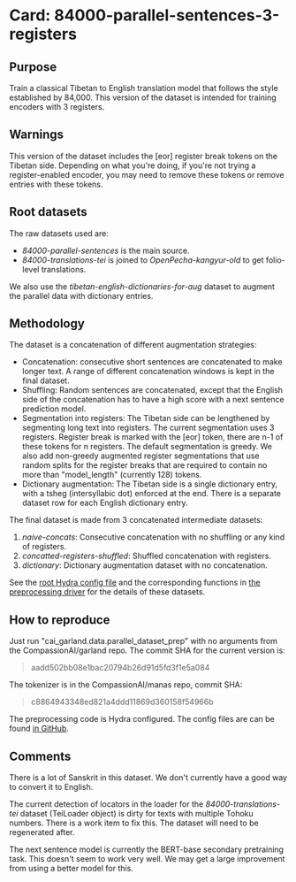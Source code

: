 # Card: 84000-parallel-sentences-3-registers

## Purpose

Train a classical Tibetan to English translation model that follows the style established by 84,000. This version of the dataset is intended for training encoders with 3 registers.

## Warnings

This version of the dataset includes the [eor] register break tokens on the Tibetan side. Depending on what you're doing, if you're not trying a register-enabled encoder, you may need to remove these tokens or remove entries with these tokens.

## Root datasets

The raw datasets used are:

- _84000-parallel-sentences_ is the main source.
- _84000-translations-tei_ is joined to _OpenPecha-kangyur-old_ to get folio-level translations.

We also use the _tibetan-english-dictionaries-for-aug_ dataset to augment the parallel data with dictionary entries.

## Methodology

The dataset is a concatenation of different augmentation strategies:

- Concatenation: consecutive short sentences are concatenated to make longer text. A range of different concatenation windows is kept in the final dataset.
- Shuffling: Random sentences are concatenated, except that the English side of the concatenation has to have a high score with a next sentence prediction model.
- Segmentation into registers: The Tibetan side can be lengthened by segmenting long text into registers. The current segmentation uses 3 registers. Register break is marked with the [eor] token, there are n-1 of these tokens for n registers. The default segmentation is greedy. We also add non-greedy augmented register segmentations that use random splits for the register breaks that are required to contain no more than "model_length" (currently 128) tokens.
- Dictionary augmentation: The Tibetan side is a single dictionary entry, with a tsheg (intersyllabic dot) enforced at the end. There is a separate dataset row for each English dictionary entry.

The final dataset is made from 3 concatenated intermediate datasets:

1. _naive-concats_: Consecutive concatenation with no shuffling or any kind of registers.
2. _concatted-registers-shuffled_: Shuffled concatenation with registers.
3. _dictionary_: Dictionary augmentation dataset with no concatenation.

See the [root Hydra config file](https://github.com/CompassionAI/garland/blob/aadd502bb08e1bac20794b26d91d5fd3f1e5a084/cai_garland/data/dataset_prep.config/config.yaml) and the corresponding functions in [the preprocessing driver](https://github.com/CompassionAI/garland/blob/aadd502bb08e1bac20794b26d91d5fd3f1e5a084/cai_garland/data/parallel_dataset_prep.py) for the details of these datasets.

## How to reproduce

Just run "cai_garland.data.parallel_dataset_prep" with no arguments from the CompassionAI/garland repo. The commit SHA for the current version is:

> aadd502bb08e1bac20794b26d91d5fd3f1e5a084

The tokenizer is in the CompassionAI/manas repo, commit SHA:

> c8864943348ed821a4ddd11869d360158f54966b

The preprocessing code is Hydra configured. The config files are can be found [in GitHub](https://github.com/CompassionAI/garland/tree/aadd502bb08e1bac20794b26d91d5fd3f1e5a084/cai_garland/data/dataset_prep.config).

## Comments

There is a lot of Sanskrit in this dataset. We don't currently have a good way to convert it to English.

The current detection of locators in the loader for the _84000-translations-tei_ dataset (TeiLoader object) is dirty for texts with multiple Tohoku numbers. There is a work item to fix this. The dataset will need to be regenerated after.

The next sentence model is currently the BERT-base secondary pretraining task. This doesn't seem to work very well. We may get a large improvement from using a better model for this.
